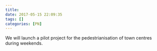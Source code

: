 ```yaml
---
title:
date: 2017-05-15 22:09:35
tags: []
categories: [PN]
---
```


We will launch a pilot project for the pedestrianisation of town centres during weekends.